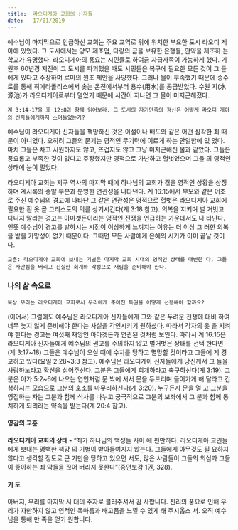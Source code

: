 ```yaml
---
title:  라오디게아 교회의 신자들
date:   17/01/2019
---
```


예수님이 마지막으로 언급하신 교회는 주요 교역로 위에 위치한 부요한 도시 라오디
게아에 있었다. 그 도시에서는 양모 제조업, 다량의 금을 보유한 은행들, 안약을 제조하
는 학교가 유명했다. 라오디게아의 풍요는 시민들로 하여금 자급자족이 가능하게 했다.
기원후 60년경 지진이 그 도시를 파괴했을 때도 시민들은 복구에 필요한 모든 것이 그
들에게 있다고 주장하며 로마의 원조 제안을 사양했다. 그러나 물이 부족했기 때문에
송수로를 통해 히에라폴리스에서 솟는 온천에서부터 용수(用水)를 공급받았다. 수원
지(水源池)가 라오디게아로부터 멀었기 때문에 시간이 지나면 그 물이 미지근해졌다.

`계 3:14~17을 호 12:8과 함께 읽어보라. 그 도시의 자기만족의 정신은 어떻게 라오디
게아의 신자들에게까지 스며들었는가?`

예수님이 라오디게아 신자들을 책망하신 것은 이설이나 배도와 같은 어떤 심각한
죄 때문이 아니었다. 오히려 그들의 문제는 영적인 무기력에 이르게 하는 안일함에 있
었다. 마치 그들은 차고 시원하지도 않고, 뜨겁지도 않고 그냥 미지근해진 물과 같았다.
그들은 풍요롭고 부족한 것이 없다고 주장했지만 영적으로 가난하고 헐벗었으며 그들
의 영적인 상태에 눈이 멀었다.

라오디게아 교회는 지구 역사의 마지막 때에 하나님의 교회가 겪을 영적인 상황을
상징하며 계시록의 종말 부분과 분명한 연관성을 나타낸다. 계 16:15에서 부모와 같은
어조로 주신 예수님의 경고에 나타난 그 같은 연관성은 영적으로 헐벗은 라오디게아
교회에 필요한 흰 옷 곧 그리스도의 의를 상기시킨다(계 3:18 참고). 의복을 지키며 벌
거벗고 다니지 말라는 경고는 아마겟돈이라는 영적인 전쟁을 언급하는 가운데서도 나
타난다. 언뜻 예수님이 경고를 발하시는 시점이 이상하게 느껴지는 이유는 더 이상 그
러한 의복을 받을 가망성이 없기 때문이다. 그때면 모든 사람에게 은혜의 시기가 이미
끝날 것이다.

`교훈: 라오디게아 교회에 보내는 기별은 마지막 교회 시대의 영적인 상태를 대변한
다. 그들은 자만심을 버리고 진실한 회개와 각성으로 재림을 준비해야 한다.`

### 나의 삶 속으로

`묵상 우리는 라오디게아 교회로서 우리에게 주어진 특권을 어떻게 선용해야 할까요?`

(이어서) 그럼에도 예수님은 라오디게아 신자들에게 그와 같은 두려운 전쟁에 대비
하여 너무 늦지 않게 준비해야 한다는 사실을 각인시키기 원하셨다. 따라서 각자의 옷
을 지켜야 한다는 경고는 여섯째 재앙인 아마겟돈과 연관된 것처럼 보인다. 따라서 계
16:15은 라오디게아 신자들에게 예수님의 권고를 주의하지 않고 벌거벗은 상태를 선택
한다면(계 3:17~18) 그들은 예수님이 오실 때에 수치를 당하고 멸망할 것이라고 그들에
게 경고하고 있다(요일 2:28~3:3 참고). 예수님은 라오디게아 신자들에게 당신께서 그
들을 사랑하노라고 확신을 심어주신다. 그분은 그들에게 회개하라고 촉구하신다(계
3:19). 그분은 아가 5:2~6에 나오는 연인처럼 문 밖에 서서 문을 두드리며 들어가게 해
달라고 간청하시는 모습으로 그분의 호소를 마무리하신다(계 3:20). 누구든지 문을 열
고 그분을 영접하는 자는 그분과 함께 식사를 나누고 궁극적으로 그분의 보좌에서 그
분과 함께 통치하게 되리라는 약속을 받는다(계 20:4 참고).

#### 영감의 교훈

**라오디게아 교회의 상태 -** “죄가 하나님의 백성들 사이
에 편만하다. 라오디게아 교인들에게 보내는 명백한 책망
의 기별이 받아들여지지 않는다. 그들에게 아무것도 필
요하지 않다고 생각할 정도로 큰 기만을 당하고 있으면
서도, 많은 사람들이 그들의 의심과 그들이 좋아하는 죄
악들을 끊어 버리지 못한다”(증언보감 1권, 328).

#### 기 도

아버지, 우리를 마지막 시
대의 주자로 불러주셔서 감
사합니다. 진리의 풍요로
인해 우리가 자만하지 않고
영적인 목마름과 배고픔을
느낄 수 있게 해 주시옵소
서. 오직 예수님을 통해 만
족을 얻기 원합니다.